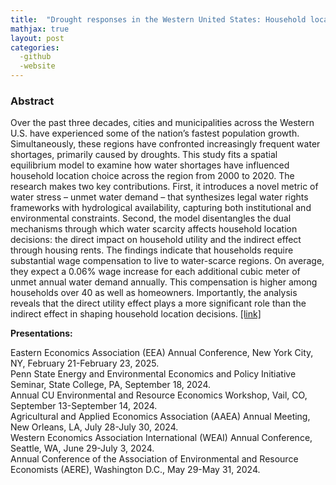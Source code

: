 ```yaml
---
title:  "Drought responses in the Western United States: Household location choice and housing market feedbacks (Job market paper)"
mathjax: true
layout: post
categories: 
  -github
  -website
---
```


### Abstract
Over the past three decades, cities and municipalities across the Western U.S. have experienced some of the nation’s fastest population growth. Simultaneously, these regions have confronted increasingly frequent water shortages, primarily caused by droughts. This study fits a spatial equilibrium model to examine how water shortages have influenced household location choice across the region from 2000 to 2020. The research makes two key contributions. First, it introduces a novel metric of water stress – unmet water demand – that synthesizes legal water rights frameworks with hydrological availability, capturing both institutional and environmental constraints. Second, the model disentangles the dual mechanisms through which water scarcity affects household location decisions: the direct impact on household utility and the indirect effect through housing rents. The findings indicate that households require substantial wage compensation to live to water-scarce regions. On average, they expect a 0.06% wage increase for each additional cubic meter of unmet annual water demand annually. This compensation is higher among households over 40 as well as homeowners. Importantly, the analysis reveals that the direct utility effect plays a more significant role than the indirect effect in shaping household location decisions. [[link]](https://drive.google.com/file/d/1NWSX5Cs8RDONyLdpnox8jamZAqxofzP8/view?usp=drive_link)

**Presentations:**   

Eastern Economics Association (EEA) Annual Conference, New York City, NY, February 21-February 23, 2025.   
Penn State Energy and Environmental Economics and Policy Initiative Seminar, State College, PA, September 18, 2024.  
Annual CU Environmental and Resource Economics Workshop, Vail, CO, September 13-September 14, 2024.  
Agricultural and Applied Economics Association (AAEA) Annual Meeting, New Orleans, LA, July 28-July 30, 2024.  
Western Economics Association International (WEAI) Annual Conference, Seattle, WA, June 29-July 3, 2024.  
Annual Conference of the Association of Environmental and Resource Economists (AERE), Washington D.C., May 29-May 31, 2024.  
  
  

